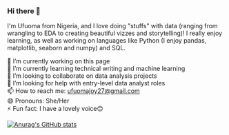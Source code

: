 ### Hi there 👋

I'm Ufuoma from Nigeria, and I love doing "stuffs" with data (ranging from wrangling to EDA to creating beautiful vizzes and storytelling)! I really enjoy learning, as well as working on languages like Python (I enjoy pandas, matplotlib, seaborn and numpy) and SQL. 

🔭 I’m currently working on this page <br />
🌱 I’m currently learning technical writing and machine learning <br />
👯 I’m looking to collaborate on data analysis projects <br />
🤔 I’m looking for help with entry-level data analyst roles <br />
📫 How to reach me: ufuomajoy27@gmail.com <br />
😄 Pronouns: She/Her <br />
⚡ Fun fact: I have a lovely voice😊

[![Anurag's GitHub stats](https://github-readme-stats.vercel.app/api?username=joy-commits)](https://github.com/anuraghazra/github-readme-stats)
